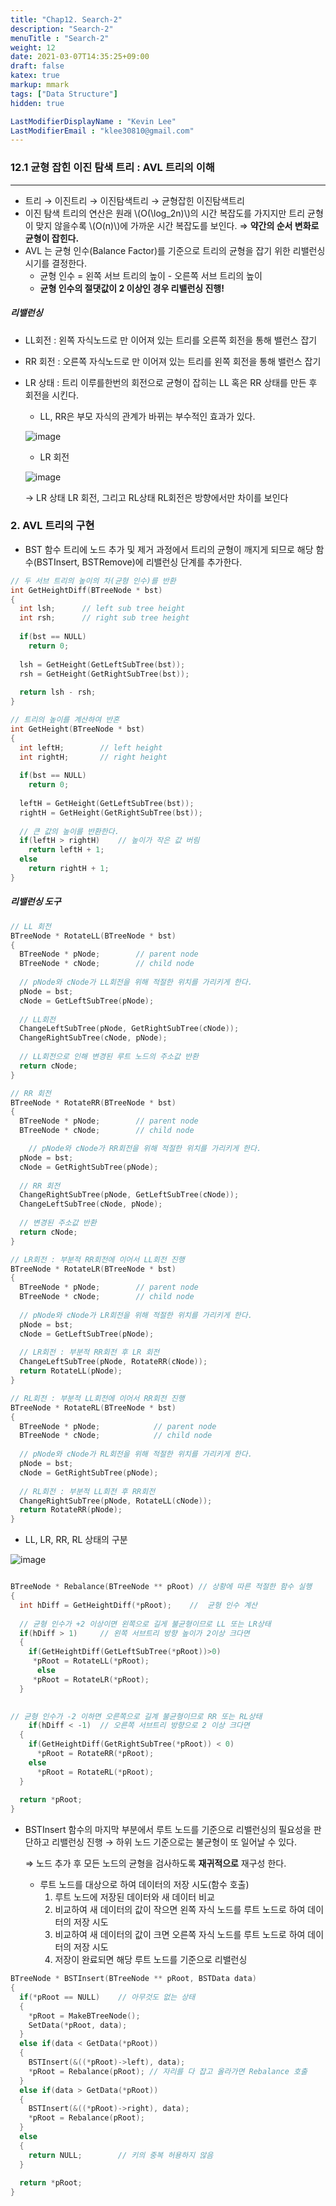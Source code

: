 ```yaml
---
title: "Chap12. Search-2"
description: "Search-2"
menuTitle : "Search-2"
weight: 12
date: 2021-03-07T14:35:25+09:00
draft: false
katex: true
markup: mmark
tags: ["Data Structure"]
hidden: true

LastModifierDisplayName : "Kevin Lee"
LastModifierEmail : "klee30810@gmail.com"
---
```


### 12.1 균형 잡힌 이진 탐색 트리 : AVL 트리의 이해

---

- 트리 → 이진트리 → 이진탐색트리 → 균형잡힌 이진탐색트리
- 이진 탐색 트리의 연산은 원래 \\(O(\log_2n)\\)의 시간 복잡도를 가지지만 트리 균형이 맞지 않을수록 \\(O(n)\\)에 가까운 시간 복잡도를 보인다. ⇒ **약간의 순서 변화로 균형이 잡힌다.**
- AVL 는 균형 인수(Balance Factor)를 기준으로 트리의 균형을 잡기 위한 리밸런싱시기를 결정한다.
  - 균형 인수 = 왼쪽 서브 트리의 높이 - 오른쪽 서브 트리의 높이
  - **균형 인수의 절댓값이 2 이상인 경우 리밸런싱 진행!**

##### 리밸런싱

- LL회전 : 왼쪽 자식노드로 만 이어져 있는 트리를 오른쪽 회전을 통해 밸런스 잡기

- RR 회전 : 오른쪽 자식노드로 만 이어져 있는 트리를 왼쪽 회전을 통해 밸런스 잡기

- LR 상태 : 트리 이루를한번의 회전으로 균형이 잡히는 LL 혹은 RR 상태를 만든 후 회전을 시킨다.

  - LL, RR은 부모 자식의 관계가 바뀌는 부수적인 효과가 있다.

  ![image](/images/compu/DS/chap12/1.png)

  - LR 회전

  ![image](/images/compu/DS/chap12/2.png)

  → LR 상태 LR 회전, 그리고 RL상태 RL회전은 방향에서만 차이를 보인다



### 2. AVL 트리의 구현

- BST 함수 트리에 노드 추가 및 제거 과정에서 트리의 균형이 깨지게 되므로 해당 함수(BSTInsert, BSTRemove)에 리밸런싱 단계를 추가한다.

```c
// 두 서브 트리의 높이의 차(균형 인수)를 반환
int GetHeightDiff(BTreeNode * bst)
{
  int lsh;		// left sub tree height
  int rsh;		// right sub tree height
  
  if(bst == NULL)
    return 0;
  
  lsh = GetHeight(GetLeftSubTree(bst));
  rsh = GetHeight(GetRightSubTree(bst));
  
  return lsh - rsh;
}

// 트리의 높이를 계산하여 반혼
int GetHeight(BTreeNode * bst)
{
  int leftH;		// left height
  int rightH;		// right height
  
  if(bst == NULL)
    return 0;
  
  leftH = GetHeight(GetLeftSubTree(bst));
  rightH = GetHeight(GetRightSubTree(bst));
  
  // 큰 값의 높이를 반환한다.
  if(leftH > rightH)	// 높이가 작은 값 버림
    return leftH + 1;
  else
    return rightH + 1;
}
```

##### 리밸런싱 도구

```c
// LL 회전
BTreeNode * RotateLL(BTreeNode * bst)
{
  BTreeNode * pNode;		// parent node
  BTreeNode * cNode;		// child node
  
  // pNode와 cNode가 LL회전을 위해 적절한 위치를 가리키게 한다.
  pNode = bst;
  cNode = GetLeftSubTree(pNode);
  
  // LL회전
  ChangeLeftSubTree(pNode, GetRightSubTree(cNode));
  ChangeRightSubTree(cNode, pNode);
  
  // LL회전으로 인해 변경된 루트 노드의 주소값 반환
  return cNode;
}

// RR 회전
BTreeNode * RotateRR(BTreeNode * bst)
{
  BTreeNode * pNode;		// parent node
  BTreeNode * cNode;		// child node

	// pNode와 cNode가 RR회전을 위해 적절한 위치를 가리키게 한다.
  pNode = bst;
  cNode = GetRightSubTree(pNode);
  
  // RR 회전
  ChangeRightSubTree(pNode, GetLeftSubTree(cNode));
  ChangeLeftSubTree(cNode, pNode);
  
  // 변경된 주소값 반환
  return cNode;
}

// LR회전 : 부분적 RR회전에 이어서 LL회전 진행
BTreeNode * RotateLR(BTreeNode * bst)
{
  BTreeNode * pNode;		// parent node
  BTreeNode * cNode;		// child node
  
  // pNode와 cNode가 LR회전을 위해 적절한 위치를 가리키게 한다.
  pNode = bst;
  cNode = GetLeftSubTree(pNode);
  
  // LR회전 : 부분적 RR회전 후 LR 회전
  ChangeLeftSubTree(pNode, RotateRR(cNode));
  return RotateLL(pNode);
}

// RL회전 : 부분적 LL회전에 이어서 RR회전 진행
BTreeNode * RotateRL(BTreeNode * bst)
{
  BTreeNode * pNode;			// parent node
  BTreeNode * cNode;			// child node
  
  // pNode와 cNode가 RL회전을 위해 적절한 위치를 가리키게 한다.
  pNode = bst;
  cNode = GetRightSubTree(pNode);
  
  // RL회전 : 부분적 LL회전 후 RR회전
  ChangeRightSubTree(pNode, RotateLL(cNode));
  return RotateRR(pNode);
}

```

- LL, LR, RR, RL 상태의 구분

![image](/images/compu/DS/chap12/3.png)

```c

BTreeNode * Rebalance(BTreeNode ** pRoot) // 상황에 따른 적절한 함수 실행
{
  int hDiff = GetHeightDiff(*pRoot);	// 	균형 인수 계산
  
  // 균형 인수가 +2 이상이면 왼쪽으로 길게 불균형이므로 LL 또는 LR상태
  if(hDiff > 1)		// 왼쪽 서브트리 방향 높이가 2이상 크다면
  {
    if(GetHeightDiff(GetLeftSubTree(*pRoot))>0)
  	 *pRoot = RotateLL(*pRoot);
	  else
   	 *pRoot = RotateLR(*pRoot);
  }
    

// 균형 인수가 -2 이하면 오른쪽으로 길계 불균형이므로 RR 또는 RL상태
	if(hDiff < -1)	// 오른쪽 서브트리 방향으로 2 이상 크다면
  {
    if(GetHeightDiff(GetRightSubTree(*pRoot)) < 0)
      *pRoot = RotateRR(*pRoot);
    else
      *pRoot = RotateRL(*pRoot);
  }
  
  return *pRoot;
}
```



- BSTInsert 함수의 마지막 부분에서 루트 노드를 기준으로 리밸런싱의 필요성을 판단하고 리밸런싱 진행 → 하위 노드 기준으로는 불균형이 또 일어날 수 있다.

  ⇒ 노드 추가 후 모든 노드의 균형을 검사하도록 **재귀적으로** 재구성 한다.

  - 루트 노드를 대상으로 하여 데이터의 저장 시도(함수 호출)
    1. 루트 노드에 저장된 데이터와 새 데이터 비교
    2. 비교하여 새 데이터의 값이 작으면 왼쪽 자식 노드를 루트 노드로 하여 데이터의 저장 시도
    3. 비교하여 새 데이터의 값이 크면 오른쪽 자식 노드를 루트 노드로 하여 데이터의 저장 시도
    4. 저장이 완료되면 해당 루트 노드를 기준으로 리밸런싱 

```c
BTreeNode * BSTInsert(BTreeNode ** pRoot, BSTData data)
{
  if(*pRoot == NULL)	// 아무것도 없는 상태
  {
    *pRoot = MakeBTreeNode();
    SetData(*pRoot, data);
  }
  else if(data < GetData(*pRoot))
  {
    BSTInsert(&((*pRoot)->left), data);
    *pRoot = Rebalance(pRoot); // 자리를 다 잡고 올라가면 Rebalance 호출
  }
  else if(data > GetData(*pRoot))
  {
    BSTInsert(&((*pRoot)->right), data);
    *pRoot = Rebalance(pRoot);
  }
  else
  {
    return NULL;		// 키의 중복 허용하지 않음
  }
  
  return *pRoot;
}
```

